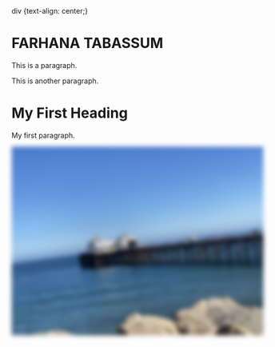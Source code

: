 

<!DOCTYPE html>
<meta name="viewport" content="width=device-width, initial-scale=1">
<html>
  <HEAD>
    <link href="./css/custom_bootstrap.css" rel="stylesheet"/>
  <sytle>
    div {text-align: center;}

  </sytle>
</HEAD>
 
<body>
  <div>
<h1>FARHANA TABASSUM</h1>
  </div>
  

<p>This is a paragraph.</p>
<p>This is another paragraph.</p>
<h1>My First Heading</h1>
<p>My first paragraph.</p>
  <div >
    <img   src="IMG_6004.jpeg"  style="filter:blur(5px);">
  </div>

</body>
</html>
